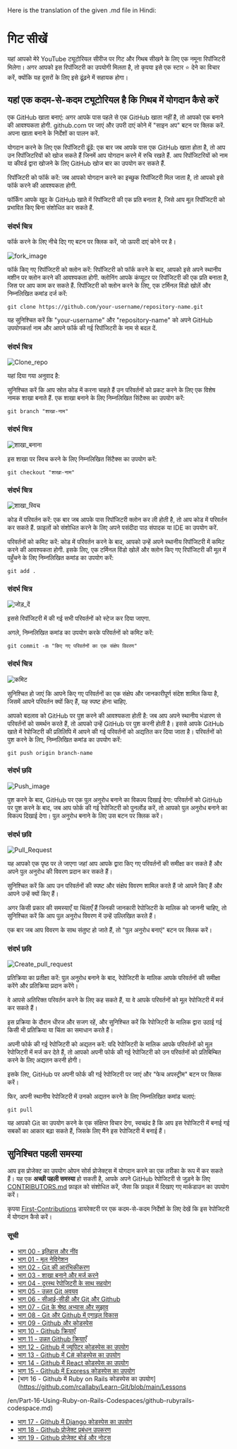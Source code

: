 Here is the translation of the given .md file in Hindi:

# गिट सीखें
यहां आपको मेरे YouTube ट्यूटोरियल सीरीज पर गिट और गिथब सीखने के लिए एक नमूना रिपॉजिटरी मिलेगा।
अगर आपको इस रिपॉजिटरी का उपयोगी मिलता है, तो कृपया इसे एक स्टार ⭐ देने का विचार करें, क्योंकि यह दूसरों के लिए इसे ढूंढ़ने में सहायक होगा।

## यहां एक कदम-से-कदम ट्यूटोरियल है कि गिथब में योगदान कैसे करें
एक GitHub खाता बनाएं: अगर आपके पास पहले से एक GitHub खाता नहीं है, तो आपको एक बनाने की आवश्यकता होगी. github.com पर जाएं और उपरी दाएं कोने में "साइन अप" बटन पर क्लिक करें. अपना खाता बनाने के निर्देशों का पालन करें.

योगदान करने के लिए एक रिपॉजिटरी ढूंढें: एक बार जब आपके पास एक GitHub खाता होता है, तो आप उन रिपॉजिटरियों को खोज सकते हैं जिनमें आप योगदान करने में रुचि रखते हैं. आप रिपॉजिटरियों को नाम या कीवर्ड द्वारा खोजने के लिए GitHub खोज बार का उपयोग कर सकते हैं.

रिपॉजिटरी को फॉर्क करें: जब आपको योगदान करने का इच्छुक रिपॉजिटरी मिल जाता है, तो आपको इसे फॉर्क करने की आवश्यकता होगी.

फॉर्किंग आपके खुद के GitHub खाते में रिपॉजिटरी की एक प्रति बनाता है, जिसे आप मूल रिपॉजिटरी को प्रभावित किए बिना संशोधित कर सकते हैं.

### संदर्भ चित्र
फॉर्क करने के लिए नीचे दिए गए बटन पर क्लिक करें, जो ऊपरी दाएं कोने पर है।

![fork_image](./images/Readme_images/fork.png)

फॉर्क किए गए रिपॉजिटरी को क्लोन करें: रिपॉजिटरी को फॉर्क करने के बाद, आपको इसे अपने स्थानीय मशीन पर क्लोन करने की आवश्यकता होगी. क्लोनिंग आपके कंप्यूटर पर रिपॉजिटरी की एक प्रति बनाता है, जिस पर आप काम कर सकते हैं. रिपॉजिटरी को क्लोन करने के लिए, एक टर्मिनल विंडो खोलें और निम्नलिखित कमांड दर्ज करें:

```
git clone https://github.com/your-username/repository-name.git
```

यह सुनिश्चित करें कि "your-username" और "repository-name" को अपने GitHub उपयोगकर्ता नाम और आपने फॉर्क की गई रिपॉजिटरी के नाम से बदल दें.

### संदर्भ चित्र
![Clone_repo](./images/Readme_images/Clone.png)

यहां दिया गया अनुवाद है:

सुनिश्चित करें कि आप स्रोत कोड में करना चाहते हैं उन परिवर्तनों को प्रकट करने के लिए एक विशेष नामक शाखा बनाते हैं. एक शाखा बनाने के लिए निम्नलिखित सिंटैक्स का उपयोग करें:

```
git branch "शाखा-नाम"
```
### संदर्भ चित्र
![शाखा_बनाना](./images/Readme_images/Branch_making.png)

इस शाखा पर स्विच करने के लिए निम्नलिखित सिंटैक्स का उपयोग करें:
```
git checkout "शाखा-नाम"
```
### संदर्भ चित्र
![शाखा_स्विच](./images/Readme_images/branch_switch.png)

कोड में परिवर्तन करें: एक बार जब आपके पास रिपॉजिटरी क्लोन कर ली होती है, तो आप कोड में परिवर्तन कर सकते हैं. फ़ाइलों को संशोधित करने के लिए अपने पसंदीदा पाठ संपादक या IDE का उपयोग करें.

परिवर्तनों को कमिट करें: कोड में परिवर्तन करने के बाद, आपको उन्हें अपने स्थानीय रिपॉजिटरी में कमिट करने की आवश्यकता होगी. इसके लिए, एक टर्मिनल विंडो खोलें और क्लोन किए गए रिपॉजिटरी की मूल में पहुँचने के लिए निम्नलिखित कमांड का उपयोग करें:

```
git add .
```

### संदर्भ चित्र
![जोड़_दें](./images/Readme_images/add.png)

इससे रिपॉजिटरी में की गई सभी परिवर्तनों को स्टेज कर दिया जाएगा.

अगले, निम्नलिखित कमांड का उपयोग करके परिवर्तनों को कमिट करें:

```
git commit -m "किए गए परिवर्तनों का एक संक्षेप विवरण"
```

### संदर्भ चित्र
![कमिट](./images/Readme_images/commit.png)

सुनिश्चित हो जाएं कि आपने किए गए परिवर्तनों का एक संक्षेप और जानकारीपूर्ण संदेश शामिल किया है, जिसमें आपने परिवर्तन क्यों किए हैं, यह स्पष्ट होना चाहिए.

आपको बदलाव को GitHub पर पुश करने की आवश्यकता होती है: जब आप अपने स्थानीय भंडारण से परिवर्तनों को समर्थन करते हैं, तो आपको उन्हें GitHub पर पुश करनी होती है। इससे आपके GitHub खाते में रेपोजिटरी की प्रतिलिपि में आपने की गई परिवर्तनों को अद्यतित कर दिया जाता है। परिवर्तनों को पुश करने के लिए, निम्नलिखित कमांड का उपयोग करें:

```
git push origin branch-name
```

### संदर्भ छवि
![Push_image](./images/Readme_images/push.png)

पुश करने के बाद, GitHub पर एक पुल अनुरोध बनाने का विकल्प दिखाई देगा: परिवर्तनों को GitHub पर पुश करने के बाद, जब आप फोर्क की गई रेपोजिटरी को पुनर्लोड करें, तो आपको पुल अनुरोध बनाने का विकल्प दिखाई देगा। पुल अनुरोध बनाने के लिए उस बटन पर क्लिक करें।

### संदर्भ छवि
![Pull_Request](./images/Readme_images/pull%20request.png)

यह आपको एक पृष्ठ पर ले जाएगा जहां आप आपके द्वारा किए गए परिवर्तनों की समीक्षा कर सकते हैं और अपने पुल अनुरोध की विवरण प्रदान कर सकते हैं।

सुनिश्चित करें कि आप उन परिवर्तनों की स्पष्ट और संक्षेप विवरण शामिल करते हैं जो आपने किए हैं और आपने उन्हें क्यों किए हैं।

अगर किसी प्रकार की समस्याएँ या चिंताएँ हैं जिनकी जानकारी रेपोजिटरी के मालिक को जाननी चाहिए, तो सुनिश्चित करें कि आप पुल अनुरोध विवरण में उन्हें उल्लिखित करते हैं।

एक बार जब आप विवरण के साथ संतुष्ट हो जाते हैं, तो "पुल अनुरोध बनाएं" बटन पर क्लिक करें।

### संदर्भ छवि
![Create_pull_request](./images/Readme_images/Create_pull_request.png)

प्रतिक्रिया का प्रतीक्षा करें: पुल अनुरोध बनाने के बाद, रेपोजिटरी के मालिक आपके परिवर्तनों की समीक्षा करेंगे और प्रतिक्रिया प्रदान करेंगे।

वे आपसे अतिरिक्त परिवर्तन करने के लिए कह सकते हैं, या वे आपके परिवर्तनों को मूल रेपोजिटरी में मर्ज कर सकते हैं।

इस प्रक्रिया के दौरान धीरज और सजग रहें, और सुनिश्चित करें कि रेपोजिटरी के मालिक द्वारा उठाई गई किसी भी प्रतिक्रिया या चिंता का समाधान करते हैं।

अपनी फोर्क की गई रेपोजिटरी को अद्यतन करें: यदि रेपोजिटरी के मालिक आपके परिवर्तनों को मूल रेपोजिटरी में मर्ज कर देते हैं, तो आपको अपनी फोर्क की गई रेपोजिटरी को उन परिवर्तनों को प्रतिबिम्बित करने के लिए अद्यतन करनी होगी।

इसके लिए, GitHub पर अपनी फोर्क की गई रेपोजिटरी पर जाएं और "फेच अपस्ट्रीम" बटन पर क्लिक करें।

फिर, अपनी स्थानीय रेपोजिटरी में उनको अद्यतन करने के लिए निम्नलिखित कमांड चलाएं:

```
git pull
```

यह आपको Git का उपयोग करने के एक संक्षिप्त विचार देगा, स्वच्छंद है कि आप इस रेपोजिटरी में बनाई गई सबकों का आकार बढ़ा सकते हैं, जिसके लिए मैंने इस रेपोजिटरी में बनाई हैं।

## सुनिश्चित पहली समस्या

आप इस प्रोजेक्ट का उपयोग ओपन सोर्स प्रोजेक्ट्स में योगदान करने का एक तरीका के रूप में कर सकते हैं। यह एक **अच्छी पहली समस्या** हो सकती है, आपके अपने GitHub रेपोजिटरी से जुड़ने के लिए [CONTRIBUTORS.md](https://github.com/rcallaby/Learn-Git/blob/main/CONTRIBUTORS.md) फ़ाइल को संशोधित करें, जैसा कि फ़ाइल में दिखाए गए मार्कडाउन का उपयोग करें।

कृपया [First-Contributions](https://github.com/rcallaby/Learn-Git/tree/main/First-Contributions) डायरेक्टरी पर एक कदम-से-कदम निर्देशों के लिए देखें कि इस रेपोजिटरी में योगदान कैसे करें।

### सूची

- [भाग 00 - इतिहास और नींव](https://github.com/rcallaby/Learn-Git/blob/main/Lessons/en/Part-00-History-and-Foundations/history-of-git.md)
- [भाग 01 - मूल नेविगेशन](https://github.com/rcallaby/Learn-Git/blob/main/Lessons/en/Part-01-Basic-Navigation/basic-navigation.md)
- [भाग 02 - Git की आरंभिकीकरण](https://github.com/rcallaby/Learn-Git/blob/main/Lessons/en/Part-02-Initializing-Git/getting-started.md)
- [भाग 03 - शाखा बनाने और मर्ज करने](https://github.com/rcallaby/Learn-Git/blob/main/Lessons/en/Part-03-Branching-and-Merging/branching-and-merging.md)
- [भाग 04 - दूरस्थ रेपोजिटरी के साथ सहयोग](https://github.com/rcallaby/Learn-Git/tree/main/Lessons/en/Part-04-Collaborating-with-Remote-Repositories/collaborating-with-remote-repos.md)
- [भाग 05 - उन्नत Git अवयव](https://github.com/rcallaby/Learn-Git/blob/main/Lessons/en/Part-05-Advanced-Git-Concepts/advanced-git.md)
- [भाग 06 - सीआई-सीडी और Git और Github](https://github.com/rcallaby/Learn-Git/blob/main/Lessons/en/Part-06-CI-CD-with-Git-and-Github/ci-cd-git-github.md)
- [भाग 07 - Git के श्रेष्ठ अभ्यास और सुझाव](https://github.com/rcallaby/Learn-Git/blob/main/Lessons/en/Part-07-Git-Best-Practices-and-Tips/best-practices-tips.md)
- [भाग 08 - Git और Github में एगाइल विकास](https://github.com/rcallaby/Learn-Git/blob/main/Lessons/en/Part-08-Git-and-Github-in-Agile-Development/git-github-agile-dev.md)
- [भाग 09 - Github और कोडस्पेस](https://github.com/rcallaby/Learn-Git/blob/main/Lessons/en/Part-09-Github-and-Codespaces/github-codespaces.md)
- [भाग 10 - Github क्रियाएँ](https://github.com/rcallaby/Learn-Git/blob/main/Lessons/en/Part-10-Github-Actions/github-actions.md)
- [भाग 11 - उन्नत Github क्रियाएँ](https://github.com/rcallaby/Learn-Git/blob/main/Lessons/en/Part-11-Advanced-Github-Actions/advanced-github-actions.md)
- [भाग 12 - Github में ज्यूपिटर कोडस्पेस का उपयोग](https://github.com/rcallaby/Learn-Git/blob/main/Lessons/en/Part-12-Using-Jupyter-Codespaces-in-Github/github-jupyter-codespace.md)
- [भाग 13 - Github में C# कोडस्पेस का उपयोग](https://github.com/rcallaby/Learn-Git/blob/main/Lessons/en/Part-13-Using%20Csharp-Codespaces-in-Github/github-Csharp-codespace.md)
- [भाग 14 - Github में React कोडस्पेस का उपयोग](https://github.com/rcallaby/Learn-Git/blob/main/Lessons/en/Part-14-Using-React-Codespaces-in-Github/github-react-codespace.md)
- [भाग 15 - Github में Express कोडस्पेस का उपयोग](https://github.com/rcallaby/Learn-Git/blob/main/Lessons/en/Part-15-Using-Express-Codespaces-in-Github/github-express-codespace.md)
- [भाग 16 - Github में Ruby on Rails कोडस्पेस का उपयोग](https://github.com/rcallaby/Learn-Git/blob/main/Lessons

/en/Part-16-Using-Ruby-on-Rails-Codespaces/github-rubyrails-codespace.md)
- [भाग 17 - Github में Django कोडस्पेस का उपयोग](https://github.com/rcallaby/Learn-Git/blob/main/Lessons/en/Part-17-Using%20Django%20Codespaces-in-Github/github-django-codespace.md)
- [भाग 18 - Github प्रोजेक्ट प्रबंधन उपकरण](https://github.com/rcallaby/Learn-Git/blob/main/Lessons/en/Part-18-Github-Project-Management-Tools/github-project-management-tools.md)
- [भाग 19 - Github प्रोजेक्ट बोर्ड और नोट्स](https://github.com/rcallaby/Learn-Git/blob/main/Lessons/en/Part-19-Github-Project-Boards-and-Notes/github-project-boards-and-notes.md)
